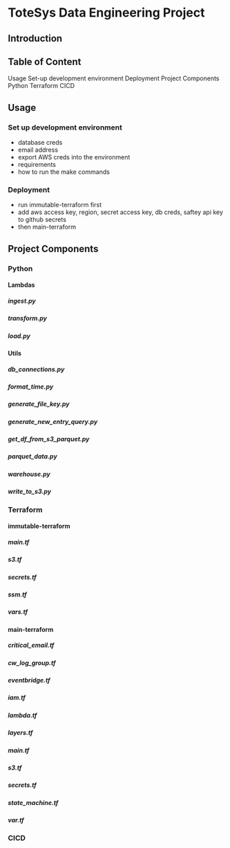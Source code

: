 # ToteSys Data Engineering Project

## Introduction

## Table of Content
Usage 
Set-up development environment
Deployment
Project Components
Python
Terraform
CICD

## Usage

### Set up development environment
- database creds
- email address
- export AWS creds into the environment
- requirements
- how to run the make commands

### Deployment
- run immutable-terraform first
- add aws access key, region, secret access key, db creds, saftey api key to github secrets
- then main-terraform

## Project Components

### Python
#### Lambdas
##### ingest.py
##### transform.py
##### load.py

#### Utils
##### db_connections.py
##### format_time.py
##### generate_file_key.py
##### generate_new_entry_query.py
##### get_df_from_s3_parquet.py
##### parquet_data.py
##### warehouse.py
##### write_to_s3.py

### Terraform
#### immutable-terraform
##### main.tf
##### s3.tf
##### secrets.tf
##### ssm.tf
##### vars.tf

#### main-terraform
##### critical_email.tf
##### cw_log_group.tf
##### eventbridge.tf
##### iam.tf
##### lambda.tf
##### layers.tf
##### main.tf
##### s3.tf
##### secrets.tf
##### state_machine.tf
##### var.tf

### CICD
